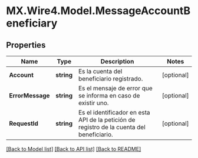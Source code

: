 # MX.Wire4.Model.MessageAccountBeneficiary
## Properties

Name | Type | Description | Notes
------------ | ------------- | ------------- | -------------
**Account** | **string** | Es la cuenta del beneficiario registrado. | [optional] 
**ErrorMessage** | **string** | Es el mensaje de error que se informa en caso de existir uno. | [optional] 
**RequestId** | **string** | Es el identificador en esta API de la petición de registro de la cuenta del beneficiario. | [optional] 

[[Back to Model list]](../README.md#documentation-for-models) [[Back to API list]](../README.md#documentation-for-api-endpoints) [[Back to README]](../README.md)

